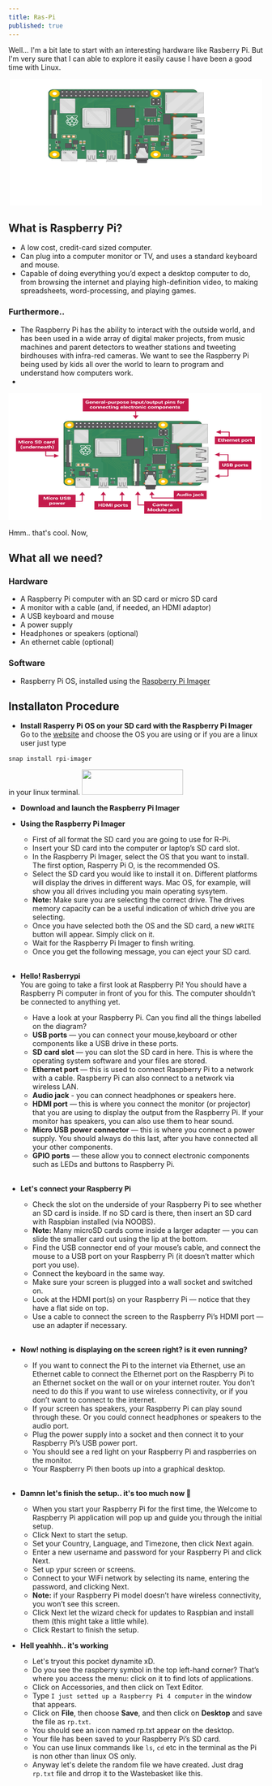 ```yaml
---
title: Ras-Pi
published: true
---
```

Well... I'm a bit late to start with an interesting hardware like Rasberry Pi. But I'm very sure that I can able to explore it easily cause I have been a good time with Linux.
<p align="center">
<img height="250" width="500" src="https://raw.githubusercontent.com/RanitPradhan/blog/master/Images/RPi/R-Pi-1.gif">
</p>

## What is Raspberry Pi?
- A low cost, credit-card sized computer.
- Can plug into a computer monitor or TV, and uses a standard keyboard and mouse.
- Capable of doing everything you’d expect a desktop computer to do, from browsing the internet and playing high-definition video, to making spreadsheets, word-processing, and playing games.

### Furthermore.. 
- The Raspberry Pi  has the ability to interact with the outside world, and has been used in a wide array of digital maker projects, from music machines and parent detectors to weather stations and tweeting birdhouses with infra-red cameras. We want to see the Raspberry Pi being used by kids all over the world to learn to program and understand how computers work.
- 
<img height="250" width="500" src="https://raw.githubusercontent.com/RanitPradhan/blog/master/Images/RPi/R-Pi-2.png">

Hmm.. that's cool. Now,
## What all we need?
### Hardware
- A Raspberry Pi computer with an SD card or micro SD card
- A monitor with a cable (and, if needed, an HDMI adaptor)
- A USB keyboard and mouse
- A power supply
- Headphones or speakers (optional)
- An ethernet cable (optional)

### Software
- Raspberry Pi OS, installed using the [Raspberry Pi Imager](https://www.raspberrypi.com/software/)

## Installaton Procedure

  - <B> Install Rasperry Pi OS on your SD card with the Raspberry Pi Imager </B> <br>
  Go to the [website](https://www.raspberrypi.com/software/) and choose the OS you are using 
  or if you are a linux user just type 
  ```
  snap install rpi-imager
  ``` 
  in your linux terminal. 
  <img height="50" width="200" src="https://raw.githubusercontent.com/RanitPradhan/blog/master/Images/RPi/R-Pi-3.gif">
  
  - <B> Download and launch the Raspberry Pi Imager </B>
  - <B> Using the Raspberry Pi Imager </B>
    - First of all format the SD card you are going to use for R-Pi.
    - Insert your SD card into the computer or laptop’s SD card slot.
    - In the Raspberry Pi Imager, select the OS that you want to install. The first option, Rasperry Pi O, is the recommended OS.
    - Select the SD card you would like to install it on. Different platforms will display the drives in different ways. Mac OS, for example, will show         you all drives including you main operating sysytem. 
    - **Note:** Make sure you are selecting the correct drive. The drives memory capacity can be a useful indication of which drive you are selecting.
    - Once you have selected both the OS and the SD card, a new `WRITE` button will appear. Simply click on it.
    - Wait for the Raspberry Pi Imager to finsh writing.
    - Once you get the following message, you can eject your SD card. <br><br>

  - <B> Hello! Rasberrypi </B> <br>
    You are going to take a first look at Raspberry Pi! You should have a Raspberry Pi computer in front of you for this. The computer shouldn’t be           connected to anything yet.
    - Have a look at your Raspberry Pi. Can you find all the things labelled on the diagram?
    - **USB ports** — you can connect your mouse,keyboard or other components like a USB drive in these ports.
    - **SD card slot** — you can slot the SD card in here. This is where the operating system software and your files are stored.
    - **Ethernet port** — this is used to connect Raspberry Pi to a network with a cable. Raspberry Pi can also connect to a network via wireless LAN.
    - **Audio jack** - you can connect headphones or speakers here.
    - **HDMI port** — this is where you connect the monitor (or projector) that you are using to display the output from the Raspberry Pi. If your             monitor has speakers, you can also use them to hear sound.
    - **Micro USB power connector** — this is where you connect a power supply. You should always do this last, after you have connected all your other         components.
    - **GPIO ports** — these allow you to connect electronic components such as LEDs and buttons to Raspberry Pi. <br> <br> 

  - <B>Let's connect your Raspberry Pi</B>
    - Check the slot on the underside of your Raspberry Pi to see whether an SD card is inside. If no SD card is there, then insert an SD card with             Raspbian installed (via NOOBS).
    - **Note:** Many microSD cards come inside a larger adapter — you can slide the smaller card out using the lip at the bottom.
    - Find the USB connector end of your mouse’s cable, and connect the mouse to a USB port on your Raspberry Pi (it doesn’t matter which port you use).
    - Connect the keyboard in the same way.
    - Make sure your screen is plugged into a wall socket and switched on.
    - Look at the HDMI port(s) on your Raspberry Pi — notice that they have a flat side on top.
    - Use a cable to connect the screen to the Raspberry Pi’s HDMI port — use an adapter if necessary. <br> <br> 

  - **Now! nothing is displaying on the screen right? is it even running?**
    -  If you want to connect the Pi to the internet via Ethernet, use an Ethernet cable to connect the Ethernet port on the Raspberry Pi to an Ethernet        socket on the wall or on your internet router. You don’t need to do this if you want to use wireless connectivity, or if you don’t want to connect        to the internet.
    -  If your screen has speakers, your Raspberry Pi can play sound through these. Or you could connect headphones or speakers to the audio port.
    -  Plug the power supply into a socket and then connect it to your Raspberry Pi’s USB power port.
    -  You should see a red light on your Raspberry Pi and raspberries on the monitor.
    - Your Raspberry Pi then boots up into a graphical desktop. <br>  <br>  
  
  - **Damnn let's finish the setup.. it's too much now 😤**  
    -  When you start your Raspberry Pi for the first time, the Welcome to Raspberry Pi application will pop up and guide you through the initial setup.
    -  Click Next to start the setup.
    -  Set your Country, Language, and Timezone, then click Next again.
    -  Enter a new username and password for your Raspberry Pi and click Next.
    -  Set up ypur screen or screens.
    -  Connect to your WiFi network by selecting its name, entering the password, and clicking Next.
    -  **Note:** if your Raspberry Pi model doesn’t have wireless connectivity, you won’t see this screen.
    -  Click Next let the wizard check for updates to Raspbian and install them (this might take a little while).
    -  Click Restart to finish the setup.
  - **Hell yeahhh.. it's working**
    - Let's tryout this pocket dynamite xD.
    - Do you see the raspberry symbol in the top left-hand corner? That’s where you access the menu: click on it to find lots of applications. 
    - Click on Accessories, and then click on Text Editor.
    - Type `I just setted up a Raspberry Pi 4 computer` in the window that appears.
    - Click on **File**, then choose **Save**, and then click on **Desktop** and save the file as `rp.txt`.
    - You should see an icon named rp.txt appear on the desktop.
    - Your file has been saved to your Raspberry Pi’s SD card.
    - You can use linux commands like `ls`, `cd` etc in the terminal as the Pi is non other than linux OS only.
    - Anyway let's delete the random file we have created. Just drag `rp.txt` file and drrop it to the Wastebasket like this.
   
